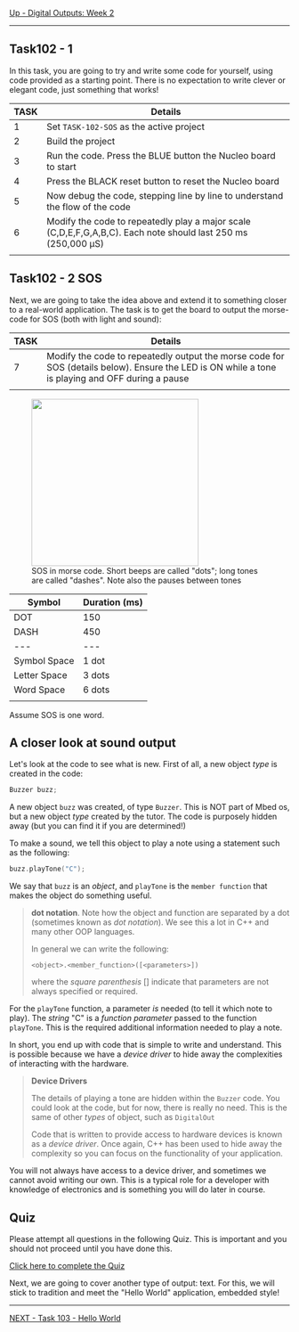 [Up - Digital Outputs: Week 2](Digital_Outputs_1.md)

--- 

## Task102 - 1
In this task, you are going to try and write some code for yourself, using code provided as a starting point. There is no expectation to write clever or elegant code, just something that works!

| TASK | Details |
| --- | --- |
| 1 | Set `TASK-102-SOS` as the active project |
| 2 | Build the project |
| 3 | Run the code. Press the BLUE button the Nucleo board to start |
| 4 | Press the BLACK reset button to reset the Nucleo board |
| 5 | Now debug the code, stepping line by line to understand the flow of the code |
| 6 | Modify the code to repeatedly play a major scale (C,D,E,F,G,A,B,C). Each note should last 250 ms (250,000 &micro;S)
|| 

## Task102 - 2 SOS
Next, we are going to take the idea above and extend it to something closer to a real-world application. The task is to get the board to output the morse-code for SOS (both with light and sound):

| TASK | Details |
| --- | --- |
| 7 | Modify the code to repeatedly output the morse code for SOS (details below). Ensure the LED is ON while a tone is playing and OFF during a pause |
|| 

<figure>
<img src="../img/SOS.png" width=300>
<figcaption>SOS in morse code. Short beeps are called "dots"; long tones are called "dashes". Note also the pauses between tones</figcaption>
</figure>

| Symbol | Duration (ms) |
| --- | --- |
| DOT | 150 |
| DASH | 450 |
| --- | --- |
| Symbol Space | 1 dot |
| Letter Space | 3 dots |
| Word Space | 6 dots |
||  ||

Assume SOS is one word.

## A closer look at sound output
Let's look at the code to see what is new. First of all, a new object _type_ is created in the code:

```C++
Buzzer buzz;
```

A new object `buzz` was created, of type `Buzzer`. This is NOT part of Mbed os, but a new object _type_ created by the tutor. The code is purposely hidden away (but you can find it if you are determined!)

To make a sound, we tell this object to play a note using a statement such as the following:

```C++
buzz.playTone("C");
```

We say that `buzz` is an *object*, and `playTone` is the `member function` that makes the object do something useful. 

> **dot notation**. Note how the object and function are separated by a dot (sometimes known as *dot notation*). We see this a lot in C++ and many other OOP languages.
>
> In general we can write the following:
> ```
> <object>.<member_function>([<parameters>])
> ```
>
> where the _square parenthesis_ [] indicate that parameters are not always specified or required. 

For the `playTone` function, a parameter _is_ needed (to tell it which note to play). The *string* "C" is a *function parameter* passed to the function `playTone`. This is the required additional information needed to play a note.

In short, you end up with code that is simple to write and understand. This is possible because we have a *device driver* to hide away the complexities of interacting with the hardware.

> **Device Drivers** 
>
> The details of playing a tone are hidden within the `Buzzer` code. You could look at the code, but for now, there is really no need. This is the same of other _types_ of object, such as `DigitalOut`
> 
> Code that is written to provide access to hardware devices is known as a *device driver*. Once again, C++ has been used to hide away the complexity so you can focus on the functionality of your application.

You will not always have access to a device driver, and sometimes we cannot avoid writing our own. This is a typical role for a developer with knowledge of electronics and is something you will do later in course.


## Quiz
Please attempt all questions in the following Quiz. This is important and you should not proceed until you have done this.

[Click here to complete the Quiz](https://dle.plymouth.ac.uk/mod/quiz/view.php?id=1161832)

Next, we are going to cover another type of output: text. For this, we will stick to tradition and meet the "Hello World" application, embedded style!

---

[NEXT - Task 103 - Hello World](TASK103.md)
